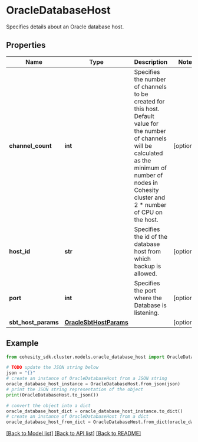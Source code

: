 # OracleDatabaseHost

Specifies details about an Oracle database host.

## Properties

Name | Type | Description | Notes
------------ | ------------- | ------------- | -------------
**channel_count** | **int** | Specifies the number of channels to be created for this host. Default value for the number of channels will be calculated as the minimum of number of nodes in Cohesity cluster and 2 * number of CPU on the host. | [optional] 
**host_id** | **str** | Specifies the id of the database host from which backup is allowed. | [optional] 
**port** | **int** | Specifies the port where the Database is listening. | [optional] 
**sbt_host_params** | [**OracleSbtHostParams**](OracleSbtHostParams.md) |  | [optional] 

## Example

```python
from cohesity_sdk.cluster.models.oracle_database_host import OracleDatabaseHost

# TODO update the JSON string below
json = "{}"
# create an instance of OracleDatabaseHost from a JSON string
oracle_database_host_instance = OracleDatabaseHost.from_json(json)
# print the JSON string representation of the object
print(OracleDatabaseHost.to_json())

# convert the object into a dict
oracle_database_host_dict = oracle_database_host_instance.to_dict()
# create an instance of OracleDatabaseHost from a dict
oracle_database_host_from_dict = OracleDatabaseHost.from_dict(oracle_database_host_dict)
```
[[Back to Model list]](../README.md#documentation-for-models) [[Back to API list]](../README.md#documentation-for-api-endpoints) [[Back to README]](../README.md)


